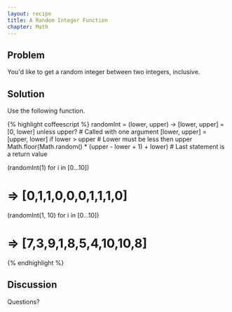 ```yaml
---
layout: recipe
title: A Random Integer Function
chapter: Math
---
```

## Problem

You'd like to get a random integer between two integers, inclusive.

## Solution

Use the following function.

{% highlight coffeescript %}
randomInt = (lower, upper) ->
  [lower, upper] = [0, lower]     unless upper?           # Called with one argument
  [lower, upper] = [upper, lower] if lower > upper        # Lower must be less then upper
  Math.floor(Math.random() * (upper - lower + 1) + lower) # Last statement is a return value

(randomInt(1) for i in [0...10])
# => [0,1,1,0,0,0,1,1,1,0]

(randomInt(1, 10) for i in [0...10])
# => [7,3,9,1,8,5,4,10,10,8]
{% endhighlight %}

## Discussion

Questions?
